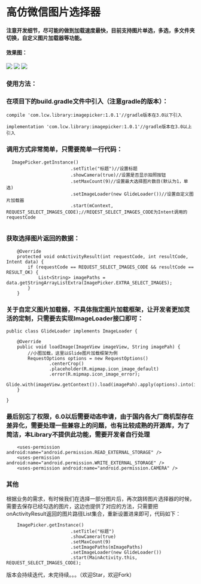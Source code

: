 # 高仿微信图片选择器

#### 注意开发细节，尽可能的做到加载速度最快，目前支持图片单选，多选，多文件夹切换，自定义图片加载器等功能。

#### 效果图：
![](https://github.com/Lichenwei-Dev/ImagePicker/blob/master/screenshot/Screenshot1.png)
![](https://github.com/Lichenwei-Dev/ImagePicker/blob/master/screenshot/Screenshot2.png)
![](https://github.com/Lichenwei-Dev/ImagePicker/blob/master/screenshot/Screenshot3.png)



### 使用方法：

### 在项目下的build.gradle文件中引入（注意gradle的版本）：
```
compile 'com.lcw.library:imagepicker:1.0.1'//gradle版本在3.0以下引入

implementation 'com.lcw.library:imagepicker:1.0.1'//gradle版本在3.0以上引入
```

### 调用方式非常简单，只需要简单一行代码：
```
  ImagePicker.getInstance()
                        .setTitle("标题")//设置标题
                        .showCamera(true)//设置是否显示拍照按钮
                        .setMaxCount(9)//设置最大选择图片数目(默认为1，单选)
                        .setImageLoader(new GlideLoader())//设置自定义图片加载器
                        .start(mContext, REQUEST_SELECT_IMAGES_CODE);//REQEST_SELECT_IMAGES_CODE为Intent调用的requestCode
                        
```
### 获取选择图片返回的数据：
```
    @Override
    protected void onActivityResult(int requestCode, int resultCode, Intent data) {
        if (requestCode == REQUEST_SELECT_IMAGES_CODE && resultCode == RESULT_OK) {
            List<String> imagePaths = data.getStringArrayListExtra(ImagePicker.EXTRA_SELECT_IMAGES);
        }
    }
```

### 关于自定义图片加载器，不具体指定图片加载框架，让开发者更加灵活的定制，只需要去实现ImageLoader接口即可：
```
public class GlideLoader implements ImageLoader {

    @Override
    public void loadImage(ImageView imageView, String imagePah) {
        //小图加载，这里以Glide图片加载框架为例
        RequestOptions options = new RequestOptions()
                .centerCrop()
                .placeholder(R.mipmap.icon_image_default)
                .error(R.mipmap.icon_image_error);
        Glide.with(imageView.getContext()).load(imagePah).apply(options).into(imageView);
    }

}
```

### 最后别忘了权限，6.0以后需要动态申请，由于国内各大厂商机型存在差异化，需要处理一些兼容上的问题，也有比较成熟的开源库，为了简洁，本Library不提供此功能，需要开发者自行处理
```
    <uses-permission android:name="android.permission.READ_EXTERNAL_STORAGE" />
    <uses-permission android:name="android.permission.WRITE_EXTERNAL_STORAGE" />
    <uses-permission android:name="android.permission.CAMERA" />
```

###  其他
根据业务的需求，有时候我们在选择一部分图片后，再次跳转图片选择器的时候，需要去保存已经勾选的图片，这边也提供了对应的方法，只需要把onActivityResult返回的图片路径List集合，重新设置进来即可，代码如下：
```
    ImagePicker.getInstance()
                        .setTitle("标题")
                        .showCamera(true)
                        .setMaxCount(9)
                        .setImagePaths(mImagePaths)
                        .setImageLoader(new GlideLoader())
                        .start(MainActivity.this, REQUEST_SELECT_IMAGES_CODE);
 ```

版本会持续迭代，未完待续。。。（欢迎Star，欢迎Fork）

 

